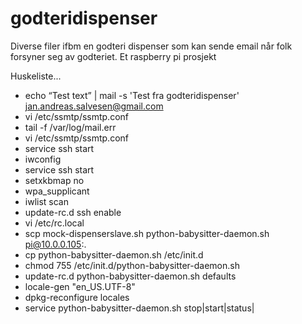 # godteridispenser
Diverse filer ifbm en godteri dispenser som kan sende email når folk forsyner seg av godteriet. Et raspberry pi prosjekt


Huskeliste...
* echo “Test text” | mail -s 'Test fra godteridispenser' jan.andreas.salvesen@gmail.com
* vi /etc/ssmtp/ssmtp.conf
* tail -f /var/log/mail.err
* vi /etc/ssmtp/ssmtp.conf
* service ssh start
* iwconfig 
* service ssh start
* setxkbmap no
* wpa_supplicant 
* iwlist scan
* update-rc.d ssh enable
* vi /etc/rc.local
* scp mock-dispenserslave.sh python-babysitter-daemon.sh pi@10.0.0.105:.
* cp python-babysitter-daemon.sh /etc/init.d
* chmod 755 /etc/init.d/python-babysitter-daemon.sh
* update-rc.d python-babysitter-daemon.sh defaults
* locale-gen "en_US.UTF-8"
* dpkg-reconfigure locales
* service python-babysitter-daemon.sh stop|start|status|


